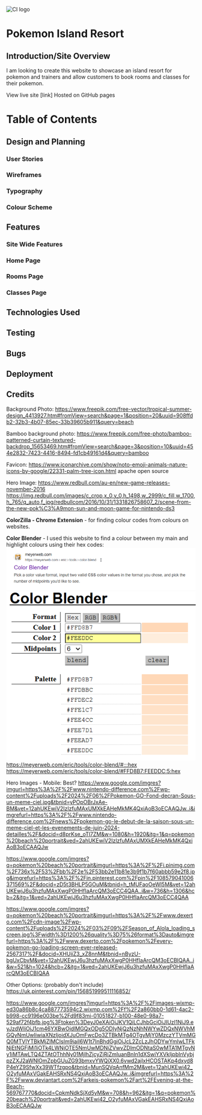 ![CI logo](https://codeinstitute.s3.amazonaws.com/fullstack/ci_logo_small.png)

# Pokemon Island Resort

## Introduction/Site Overview

I am looking to create this website to showcase an island resort for pokemon and trainers and allow customers to book rooms and classes for their pokemon.

View live site [link] Hosted on GitHub pages

# Table of Contents
## Design and Planning
### User Stories
### Wireframes
### Typography
### Colour Scheme

## Features
### Site Wide Features
### Home Page
### Rooms Page
### Classes Page

## Technologies Used

## Testing

## Bugs

## Deployment

## Credits

Background Photo:
https://www.freepik.com/free-vector/tropical-summer-design_4413927.htm#fromView=search&page=1&position=20&uuid=908ffdb2-32b3-4b07-85ec-33b39605b911&query=beach

Bamboo background photo:
https://www.freepik.com/free-photo/bamboo-patterned-curtain-textured-backdrop_15653469.htm#fromView=search&page=3&position=10&uuid=454e2832-7423-4416-8494-fd1cb49161d4&query=bamboo

Favicon:
https://www.iconarchive.com/show/noto-emoji-animals-nature-icons-by-google/22331-palm-tree-icon.html
apache open source

Hero Image:
https://www.redbull.com/au-en/new-game-releases-november-2016
https://img.redbull.com/images/c_crop,x_0,y_0,h_1498,w_2999/c_fill,w_1700,h_765/q_auto,f_jpg/redbullcom/2016/10/31/1331826758607_2/scene-from-the-new-pok%C3%A9mon-sun-and-moon-game-for-nintendo-ds3

**ColorZilla - Chrome Extension** - for finding colour codes from colours on websites.

**Color Blender** - I used this website to find a colour between my main and highlight colours using their hex codes:
![Color Blender](assets/images/readme/color-blender-description.png)
![Color Blender showing the two colours I inputted to find midpoint](assets/images/readme/color-blender.png)
https://meyerweb.com/eric/tools/color-blend/#:::hex
https://meyerweb.com/eric/tools/color-blend/#FFD8B7:FEEDDC:5:hex


Hero Images - Mobile:
Best?
https://www.google.com/imgres?imgurl=https%3A%2F%2Fwww.nintendo-difference.com%2Fwp-content%2Fuploads%2F2024%2F06%2FPokemon-GO-Fond-decran-Sous-un-meme-ciel.jpg&tbnid=yPOpOBrJxAe-BM&vet=12ahUKEwiV2IzlzfuMAxUMXkEAHeMkMK4QxiAoB3oECAAQJw..i&imgrefurl=https%3A%2F%2Fwww.nintendo-difference.com%2Fnews%2Fpokemon-go-le-debut-de-la-saison-sous-un-meme-ciel-et-les-evenements-de-juin-2024-detailles%2F&docid=d8prKse_oTl7ZM&w=1080&h=1920&itg=1&q=pokemon%20beach%20portrait&ved=2ahUKEwiV2IzlzfuMAxUMXkEAHeMkMK4QxiAoB3oECAAQJw


https://www.google.com/imgres?q=pokemon%20beach%20portrait&imgurl=https%3A%2F%2Fi.pinimg.com%2F736x%2F53%2Fbb%2F2e%2F53bb2e11b81e3b9f1b7f60abbb59e2f8.jpg&imgrefurl=https%3A%2F%2Fin.pinterest.com%2Fpin%2F108579041006371569%2F&docid=zD5t3BHLP5GOuM&tbnid=h_tMUFaoOeWl5M&vet=12ahUKEwjJ6u3hzfuMAxXwgP0HHfIaArcQM3oECC4QAA..i&w=736&h=1306&hcb=2&itg=1&ved=2ahUKEwjJ6u3hzfuMAxXwgP0HHfIaArcQM3oECC4QAA


https://www.google.com/imgres?q=pokemon%20beach%20portrait&imgurl=https%3A%2F%2Fwww.dexerto.com%2Fcdn-image%2Fwp-content%2Fuploads%2F2024%2F03%2F09%2FSeason_of_Alola_loading_screen.jpg%3Fwidth%3D1200%26quality%3D75%26format%3Dauto&imgrefurl=https%3A%2F%2Fwww.dexerto.com%2Fpokemon%2Fevery-pokemon-go-loading-screen-ever-released-2567317%2F&docid=XHUiiZ3_xZ8nnM&tbnid=nByzU-bgUxCbvM&vet=12ahUKEwjJ6u3hzfuMAxXwgP0HHfIaArcQM3oECBIQAA..i&w=521&h=1024&hcb=2&itg=1&ved=2ahUKEwjJ6u3hzfuMAxXwgP0HHfIaArcQM3oECBIQAA

Other Options: (probably don't include)
https://uk.pinterest.com/pin/156851999511116852/

https://www.google.com/imgres?imgurl=https%3A%2F%2Fimages-wixmp-ed30a86b8c4ca887773594c2.wixmp.com%2Ff%2F2a860bb0-1d61-4ac2-b998-cc9196e003be%2Fd9f83mi-01051827-b100-48e0-98a7-529af72f4bfb.jpg%3Ftoken%3DeyJ0eXAiOiJKV1QiLCJhbGciOiJIUzI1NiJ9.eyJzdWIiOiJ1cm46YXBwOjdlMGQxODg5ODIyNjQzNzNhNWYwZDQxNWVhMGQyNmUwIiwiaXNzIjoidXJuOmFwcDo3ZTBkMTg4OTgyMjY0MzczYTVmMGQ0MTVlYTBkMjZlMCIsIm9iaiI6W1t7InBhdGgiOiJcL2ZcLzJhODYwYmIwLTFkNjEtNGFjMi1iOTk4LWNjOTE5NmUwMDNiZVwvZDlmODNtaS0wMTA1MTgyNy1iMTAwLTQ4ZTAtOThhNy01MjlhZjcyZjRiZmIuanBnIn1dXSwiYXVkIjpbInVybjpzZXJ2aWNlOmZpbGUuZG93bmxvYWQiXX0.6vwd2ajlxHCOSTAKp4dxyd8P4eYZ9SfwXx39WTfzgpo&tbnid=MunSQVqAnfMm2M&vet=12ahUKEwi42_O2yfuMAxVGakEAHSRxNS4QxiAoB3oECAAQJw..i&imgrefurl=https%3A%2F%2Fwww.deviantart.com%2Farkeis-pokemon%2Fart%2FEvening-at-the-Beach-569767770&docid=CpkmNdkSjXd5yM&w=708&h=962&itg=1&q=pokemon%20beach%20portrait&ved=2ahUKEwi42_O2yfuMAxVGakEAHSRxNS4QxiAoB3oECAAQJw